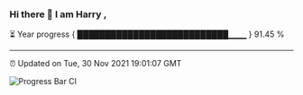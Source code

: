 ### Hi there 👋 I am Harry , 

⏳ Year progress { ███████████████████████████▁▁▁ } 91.45 %

---

⏰ Updated on Tue, 30 Nov 2021 19:01:07 GMT

![Progress Bar CI](https://github.com/duykhang68/duykhang68/workflows/Progress%20Bar%20CI/badge.svg)
